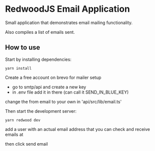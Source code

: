 # RedwoodJS Email Application

Small application that demonstrates email mailing functionality.

Also compiles a list of emails sent.

## How to use

Start by installing dependencies:

```
yarn install
```

Create a free account on brevo for mailer setup
- go to smtp/api and create a new key
- in .env file add it in there (can call it SEND_IN_BLUE_KEY)

change the from email to your own in 'api/src/lib/email.ts'

Then start the development server:

```
yarn redwood dev
```

add a user with an actual email address that you can check and receive emails at

then click send email